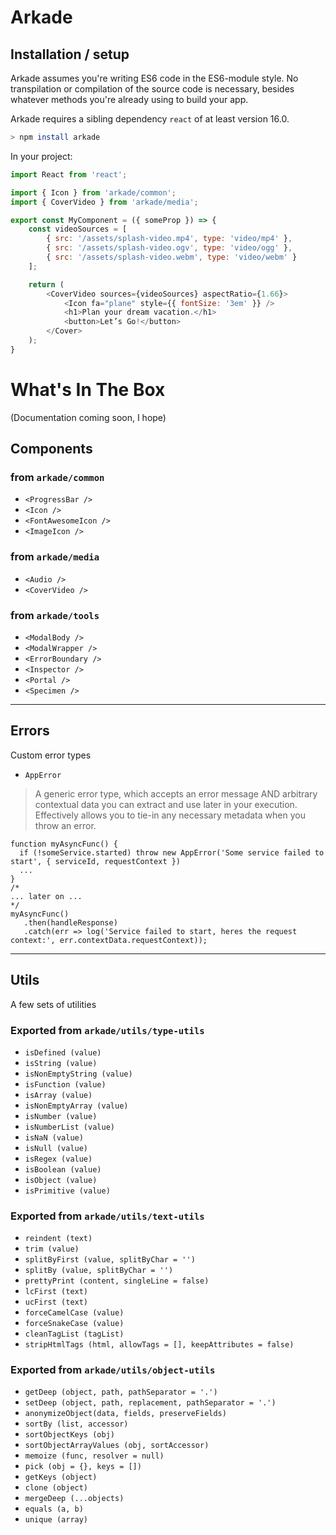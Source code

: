 # Arkade


## Installation / setup
Arkade assumes you're writing ES6 code in the ES6-module style. No transpilation or compilation of the source code is necessary, besides whatever methods you're already using to build your app.

Arkade requires a sibling dependency `react` of at least version 16.0.

```sh
> npm install arkade
```

In your project:

```js
import React from 'react';

import { Icon } from 'arkade/common';
import { CoverVideo } from 'arkade/media';

export const MyComponent = ({ someProp }) => {
    const videoSources = [
        { src: '/assets/splash-video.mp4', type: 'video/mp4' },
        { src: '/assets/splash-video.ogv', type: 'video/ogg' },
        { src: '/assets/splash-video.webm', type: 'video/webm' }
    ];

    return (
        <CoverVideo sources={videoSources} aspectRatio={1.66}>
            <Icon fa="plane" style={{ fontSize: '3em' }} />
            <h1>Plan your dream vacation.</h1>
            <button>Let’s Go!</button>
        </Cover>
    );
}
```

# What's In The Box
(Documentation coming soon, I hope)

## Components

### from `arkade/common`

- `<ProgressBar />`
- `<Icon />`
- `<FontAwesomeIcon />`
- `<ImageIcon />`

### from `arkade/media`

- `<Audio />`
- `<CoverVideo />`

### from `arkade/tools`

- `<ModalBody />`
- `<ModalWrapper />`
- `<ErrorBoundary />`
- `<Inspector />`
- `<Portal />`
- `<Specimen />`

---

## Errors
Custom error types

- `AppError`
> A generic error type, which accepts an error message AND arbitrary contextual data you can extract and use later in your execution. Effectively allows you to tie-in any necessary metadata when you throw an error.

 ```
 function myAsyncFunc() {
   if (!someService.started) throw new AppError('Some service failed to start', { serviceId, requestContext })
   ...
}
/*
... later on ...
*/
myAsyncFunc()
    .then(handleResponse)
    .catch(err => log('Service failed to start, heres the request context:', err.contextData.requestContext));
```

---

## Utils
A few sets of utilities

### Exported from `arkade/utils/type-utils`
- `isDefined (value)`
- `isString (value)`
- `isNonEmptyString (value)`
- `isFunction (value)`
- `isArray (value)`
- `isNonEmptyArray (value)`
- `isNumber (value)`
- `isNumberList (value)`
- `isNaN (value)`
- `isNull (value)`
- `isRegex (value)`
- `isBoolean (value)`
- `isObject (value)`
- `isPrimitive (value)`

### Exported from `arkade/utils/text-utils`
- `reindent (text)`
- `trim (value)`
- `splitByFirst (value, splitByChar = '')`
- `splitBy (value, splitByChar = '')`
- `prettyPrint (content, singleLine = false)`
- `lcFirst (text)`
- `ucFirst (text)`
- `forceCamelCase (value)`
- `forceSnakeCase (value)`
- `cleanTagList (tagList)`
- `stripHtmlTags (html, allowTags = [], keepAttributes = false)`

### Exported from `arkade/utils/object-utils`
- `getDeep (object, path, pathSeparator = '.')`
- `setDeep (object, path, replacement, pathSeparator = '.')`
- `anonymizeObject(data, fields, preserveFields)`
- `sortBy (list, accessor)`
- `sortObjectKeys (obj)`
- `sortObjectArrayValues (obj, sortAccessor)`
- `memoize (func, resolver = null)`
- `pick (obj = {}, keys = [])`
- `getKeys (object)`
- `clone (object)`
- `mergeDeep (...objects)`
- `equals (a, b)`
- `unique (array)`

